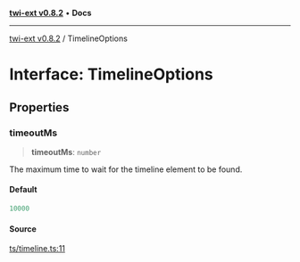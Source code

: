 [**twi-ext v0.8.2**](../README.md) • **Docs**

***

[twi-ext v0.8.2](../README.md) / TimelineOptions

# Interface: TimelineOptions

## Properties

### timeoutMs

> **timeoutMs**: `number`

The maximum time to wait for the timeline element to be found.

#### Default

```ts
10000
```

#### Source

[ts/timeline.ts:11](https://github.com/Robot-Inventor/twi-ext/blob/ea76001205c6fba1f3478194a75c56db78c28f28/src/ts/timeline.ts#L11)
